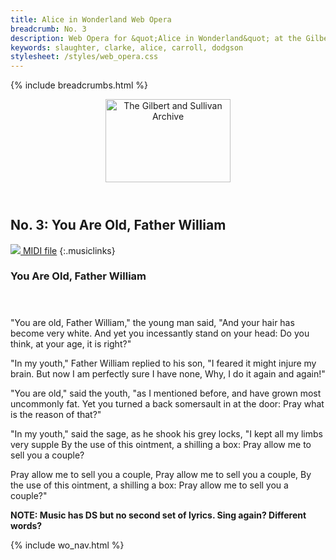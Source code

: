 ```yaml
---
title: Alice in Wonderland Web Opera
breadcrumb: No. 3
description: Web Opera for &quot;Alice in Wonderland&quot; at the Gilbert and Sullivan Archive
keywords: slaughter, clarke, alice, carroll, dodgson
stylesheet: /styles/web_opera.css
---
```


{% include breadcrumbs.html %}
<header>
    <a href="../../index.html"><img src="https://gsarchive.net/layout/images/logo3sm.jpg" alt="The Gilbert and Sullivan Archive" width="200" height="133" border="0"></a>
    <div class=titlecard style="background-color: #ffffcc; background-image: url(../graphics/title.gif)" title="Alice in Wonderland"></div>
</header>

## No. 3: You Are Old, Father William

[ ![](/layout/images/midi.gif) MIDI file](../midi/aiw03.mid)
{:.musiclinks}

### You Are Old, Father William
#### &nbsp;
"You are old, Father William," the young man said,
"And your hair has become very white.
And yet you incessantly stand on your head:
Do you think, at your age, it is right?"

"In my youth," Father William replied to his son,
"I feared it might injure my brain.
But now I am perfectly sure I have none,
Why, I do it again and again!"

"You are old," said the youth, "as I mentioned before,
and have grown most uncommonly fat.
Yet you turned a back somersault in at the door:
Pray what is the reason of that?"

"In my youth," said the sage, as he shook his grey locks,
"I kept all my limbs very supple
By the use of this ointment, a shilling a box:
Pray allow me to sell you a couple?

Pray allow me to sell you a couple,
Pray allow me to sell you a couple,
By the use of this ointment, a shilling a box:
Pray allow me to sell you a couple?"

**NOTE: Music has DS but no second set of lyrics. Sing again? Different words?**

{% include wo_nav.html %}
